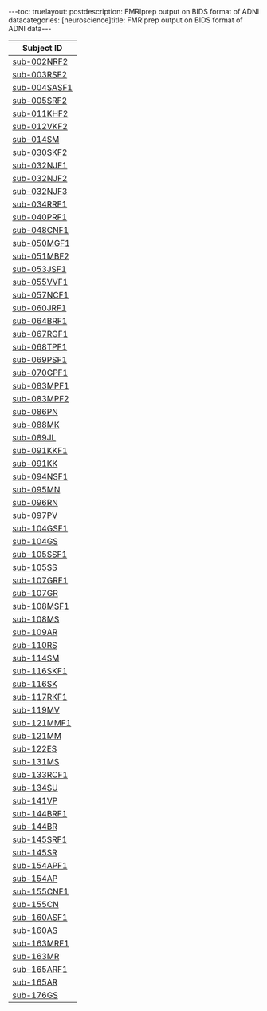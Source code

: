 ---toc: truelayout: postdescription: FMRIprep output on BIDS format of ADNI datacategories: [neuroscience]title: FMRIprep output on BIDS format of ADNI data---<table class="tableizer-table"><thead><tr class="tableizer-firstrow"><th>Subject ID </th></tr></thead><tbody>
<tr><td><a href = 'https://nabarunsarkar.com/img/fmriprep_TATA/sub-002NRF2.html'>sub-002NRF2</a> </td></tr>
<tr><td><a href = 'https://nabarunsarkar.com/img/fmriprep_TATA/sub-003RSF2.html'>sub-003RSF2</a> </td></tr>
<tr><td><a href = 'https://nabarunsarkar.com/img/fmriprep_TATA/sub-004SASF1.html'>sub-004SASF1</a> </td></tr>
<tr><td><a href = 'https://nabarunsarkar.com/img/fmriprep_TATA/sub-005SRF2.html'>sub-005SRF2</a> </td></tr>
<tr><td><a href = 'https://nabarunsarkar.com/img/fmriprep_TATA/sub-011KHF2.html'>sub-011KHF2</a> </td></tr>
<tr><td><a href = 'https://nabarunsarkar.com/img/fmriprep_TATA/sub-012VKF2.html'>sub-012VKF2</a> </td></tr>
<tr><td><a href = 'https://nabarunsarkar.com/img/fmriprep_TATA/sub-014SM.html'>sub-014SM</a> </td></tr>
<tr><td><a href = 'https://nabarunsarkar.com/img/fmriprep_TATA/sub-030SKF2.html'>sub-030SKF2</a> </td></tr>
<tr><td><a href = 'https://nabarunsarkar.com/img/fmriprep_TATA/sub-032NJF1.html'>sub-032NJF1</a> </td></tr>
<tr><td><a href = 'https://nabarunsarkar.com/img/fmriprep_TATA/sub-032NJF2.html'>sub-032NJF2</a> </td></tr>
<tr><td><a href = 'https://nabarunsarkar.com/img/fmriprep_TATA/sub-032NJF3.html'>sub-032NJF3</a> </td></tr>
<tr><td><a href = 'https://nabarunsarkar.com/img/fmriprep_TATA/sub-034RRF1.html'>sub-034RRF1</a> </td></tr>
<tr><td><a href = 'https://nabarunsarkar.com/img/fmriprep_TATA/sub-040PRF1.html'>sub-040PRF1</a> </td></tr>
<tr><td><a href = 'https://nabarunsarkar.com/img/fmriprep_TATA/sub-048CNF1.html'>sub-048CNF1</a> </td></tr>
<tr><td><a href = 'https://nabarunsarkar.com/img/fmriprep_TATA/sub-050MGF1.html'>sub-050MGF1</a> </td></tr>
<tr><td><a href = 'https://nabarunsarkar.com/img/fmriprep_TATA/sub-051MBF2.html'>sub-051MBF2</a> </td></tr>
<tr><td><a href = 'https://nabarunsarkar.com/img/fmriprep_TATA/sub-053JSF1.html'>sub-053JSF1</a> </td></tr>
<tr><td><a href = 'https://nabarunsarkar.com/img/fmriprep_TATA/sub-055VVF1.html'>sub-055VVF1</a> </td></tr>
<tr><td><a href = 'https://nabarunsarkar.com/img/fmriprep_TATA/sub-057NCF1.html'>sub-057NCF1</a> </td></tr>
<tr><td><a href = 'https://nabarunsarkar.com/img/fmriprep_TATA/sub-060JRF1.html'>sub-060JRF1</a> </td></tr>
<tr><td><a href = 'https://nabarunsarkar.com/img/fmriprep_TATA/sub-064BRF1.html'>sub-064BRF1</a> </td></tr>
<tr><td><a href = 'https://nabarunsarkar.com/img/fmriprep_TATA/sub-067RGF1.html'>sub-067RGF1</a> </td></tr>
<tr><td><a href = 'https://nabarunsarkar.com/img/fmriprep_TATA/sub-068TPF1.html'>sub-068TPF1</a> </td></tr>
<tr><td><a href = 'https://nabarunsarkar.com/img/fmriprep_TATA/sub-069PSF1.html'>sub-069PSF1</a> </td></tr>
<tr><td><a href = 'https://nabarunsarkar.com/img/fmriprep_TATA/sub-070GPF1.html'>sub-070GPF1</a> </td></tr>
<tr><td><a href = 'https://nabarunsarkar.com/img/fmriprep_TATA/sub-083MPF1.html'>sub-083MPF1</a> </td></tr>
<tr><td><a href = 'https://nabarunsarkar.com/img/fmriprep_TATA/sub-083MPF2.html'>sub-083MPF2</a> </td></tr>
<tr><td><a href = 'https://nabarunsarkar.com/img/fmriprep_TATA/sub-086PN.html'>sub-086PN</a> </td></tr>
<tr><td><a href = 'https://nabarunsarkar.com/img/fmriprep_TATA/sub-088MK.html'>sub-088MK</a> </td></tr>
<tr><td><a href = 'https://nabarunsarkar.com/img/fmriprep_TATA/sub-089JL.html'>sub-089JL</a> </td></tr>
<tr><td><a href = 'https://nabarunsarkar.com/img/fmriprep_TATA/sub-091KKF1.html'>sub-091KKF1</a> </td></tr>
<tr><td><a href = 'https://nabarunsarkar.com/img/fmriprep_TATA/sub-091KK.html'>sub-091KK</a> </td></tr>
<tr><td><a href = 'https://nabarunsarkar.com/img/fmriprep_TATA/sub-094NSF1.html'>sub-094NSF1</a> </td></tr>
<tr><td><a href = 'https://nabarunsarkar.com/img/fmriprep_TATA/sub-095MN.html'>sub-095MN</a> </td></tr>
<tr><td><a href = 'https://nabarunsarkar.com/img/fmriprep_TATA/sub-096RN.html'>sub-096RN</a> </td></tr>
<tr><td><a href = 'https://nabarunsarkar.com/img/fmriprep_TATA/sub-097PV.html'>sub-097PV</a> </td></tr>
<tr><td><a href = 'https://nabarunsarkar.com/img/fmriprep_TATA/sub-104GSF1.html'>sub-104GSF1</a> </td></tr>
<tr><td><a href = 'https://nabarunsarkar.com/img/fmriprep_TATA/sub-104GS.html'>sub-104GS</a> </td></tr>
<tr><td><a href = 'https://nabarunsarkar.com/img/fmriprep_TATA/sub-105SSF1.html'>sub-105SSF1</a> </td></tr>
<tr><td><a href = 'https://nabarunsarkar.com/img/fmriprep_TATA/sub-105SS.html'>sub-105SS</a> </td></tr>
<tr><td><a href = 'https://nabarunsarkar.com/img/fmriprep_TATA/sub-107GRF1.html'>sub-107GRF1</a> </td></tr>
<tr><td><a href = 'https://nabarunsarkar.com/img/fmriprep_TATA/sub-107GR.html'>sub-107GR</a> </td></tr>
<tr><td><a href = 'https://nabarunsarkar.com/img/fmriprep_TATA/sub-108MSF1.html'>sub-108MSF1</a> </td></tr>
<tr><td><a href = 'https://nabarunsarkar.com/img/fmriprep_TATA/sub-108MS.html'>sub-108MS</a> </td></tr>
<tr><td><a href = 'https://nabarunsarkar.com/img/fmriprep_TATA/sub-109AR.html'>sub-109AR</a> </td></tr>
<tr><td><a href = 'https://nabarunsarkar.com/img/fmriprep_TATA/sub-110RS.html'>sub-110RS</a> </td></tr>
<tr><td><a href = 'https://nabarunsarkar.com/img/fmriprep_TATA/sub-114SM.html'>sub-114SM</a> </td></tr>
<tr><td><a href = 'https://nabarunsarkar.com/img/fmriprep_TATA/sub-116SKF1.html'>sub-116SKF1</a> </td></tr>
<tr><td><a href = 'https://nabarunsarkar.com/img/fmriprep_TATA/sub-116SK.html'>sub-116SK</a> </td></tr>
<tr><td><a href = 'https://nabarunsarkar.com/img/fmriprep_TATA/sub-117RKF1.html'>sub-117RKF1</a> </td></tr>
<tr><td><a href = 'https://nabarunsarkar.com/img/fmriprep_TATA/sub-119MV.html'>sub-119MV</a> </td></tr>
<tr><td><a href = 'https://nabarunsarkar.com/img/fmriprep_TATA/sub-121MMF1.html'>sub-121MMF1</a> </td></tr>
<tr><td><a href = 'https://nabarunsarkar.com/img/fmriprep_TATA/sub-121MM.html'>sub-121MM</a> </td></tr>
<tr><td><a href = 'https://nabarunsarkar.com/img/fmriprep_TATA/sub-122ES.html'>sub-122ES</a> </td></tr>
<tr><td><a href = 'https://nabarunsarkar.com/img/fmriprep_TATA/sub-131MS.html'>sub-131MS</a> </td></tr>
<tr><td><a href = 'https://nabarunsarkar.com/img/fmriprep_TATA/sub-133RCF1.html'>sub-133RCF1</a> </td></tr>
<tr><td><a href = 'https://nabarunsarkar.com/img/fmriprep_TATA/sub-134SU.html'>sub-134SU</a> </td></tr>
<tr><td><a href = 'https://nabarunsarkar.com/img/fmriprep_TATA/sub-141VP.html'>sub-141VP</a> </td></tr>
<tr><td><a href = 'https://nabarunsarkar.com/img/fmriprep_TATA/sub-144BRF1.html'>sub-144BRF1</a> </td></tr>
<tr><td><a href = 'https://nabarunsarkar.com/img/fmriprep_TATA/sub-144BR.html'>sub-144BR</a> </td></tr>
<tr><td><a href = 'https://nabarunsarkar.com/img/fmriprep_TATA/sub-145SRF1.html'>sub-145SRF1</a> </td></tr>
<tr><td><a href = 'https://nabarunsarkar.com/img/fmriprep_TATA/sub-145SR.html'>sub-145SR</a> </td></tr>
<tr><td><a href = 'https://nabarunsarkar.com/img/fmriprep_TATA/sub-154APF1.html'>sub-154APF1</a> </td></tr>
<tr><td><a href = 'https://nabarunsarkar.com/img/fmriprep_TATA/sub-154AP.html'>sub-154AP</a> </td></tr>
<tr><td><a href = 'https://nabarunsarkar.com/img/fmriprep_TATA/sub-155CNF1.html'>sub-155CNF1</a> </td></tr>
<tr><td><a href = 'https://nabarunsarkar.com/img/fmriprep_TATA/sub-155CN.html'>sub-155CN</a> </td></tr>
<tr><td><a href = 'https://nabarunsarkar.com/img/fmriprep_TATA/sub-160ASF1.html'>sub-160ASF1</a> </td></tr>
<tr><td><a href = 'https://nabarunsarkar.com/img/fmriprep_TATA/sub-160AS.html'>sub-160AS</a> </td></tr>
<tr><td><a href = 'https://nabarunsarkar.com/img/fmriprep_TATA/sub-163MRF1.html'>sub-163MRF1</a> </td></tr>
<tr><td><a href = 'https://nabarunsarkar.com/img/fmriprep_TATA/sub-163MR.html'>sub-163MR</a> </td></tr>
<tr><td><a href = 'https://nabarunsarkar.com/img/fmriprep_TATA/sub-165ARF1.html'>sub-165ARF1</a> </td></tr>
<tr><td><a href = 'https://nabarunsarkar.com/img/fmriprep_TATA/sub-165AR.html'>sub-165AR</a> </td></tr>
<tr><td><a href = 'https://nabarunsarkar.com/img/fmriprep_TATA/sub-176GS.html'>sub-176GS</a> </td></tr>
</tbody></table>
